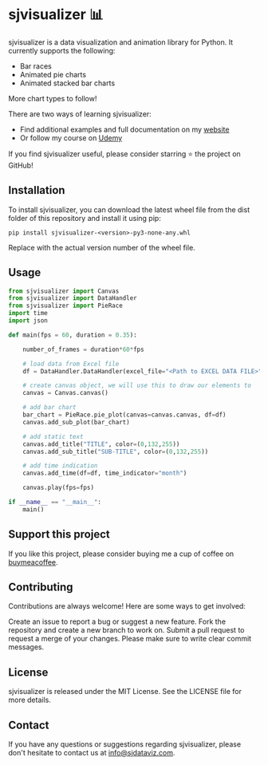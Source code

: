 # sjvisualizer 📊
sjvisualizer is a data visualization and animation library for Python. It currently supports the following:
- Bar races
- Animated pie charts
- Animated stacked bar charts

More chart types to follow!

There are two ways of learning sjvisualizer:
- Find additional examples and full documentation on my [website](https://www.sjdataviz.com/software)
- Or follow my course on [Udemy](https://www.sjdataviz.com/course-link)

If you find sjvisualizer useful, please consider starring ⭐ the project on GitHub!

## Installation
To install sjvisualizer, you can download the latest wheel file from the dist folder of this repository and install it using pip:

```
pip install sjvisualizer-<version>-py3-none-any.whl
```
Replace <version> with the actual version number of the wheel file.

## Usage
```python
from sjvisualizer import Canvas
from sjvisualizer import DataHandler
from sjvisualizer import PieRace
import time
import json

def main(fps = 60, duration = 0.35):

    number_of_frames = duration*60*fps

    # load data from Excel file
    df = DataHandler.DataHandler(excel_file="<Path to EXCEL DATA FILE>", number_of_frames=number_of_frames).df

    # create canvas object, we will use this to draw our elements to
    canvas = Canvas.canvas()

    # add bar chart
    bar_chart = PieRace.pie_plot(canvas=canvas.canvas, df=df)
    canvas.add_sub_plot(bar_chart)

    # add static text
    canvas.add_title("TITLE", color=(0,132,255))
    canvas.add_sub_title("SUB-TITLE", color=(0,132,255))

    # add time indication
    canvas.add_time(df=df, time_indicator="month")

    canvas.play(fps=fps)

if __name__ == "__main__":
    main()
```

## Support this project
If you like this project, please consider buying me a cup of coffee on [buymeacoffee](https://www.buymeacoffee.com/SjoerdTilmans).
    
## Contributing
Contributions are always welcome! Here are some ways to get involved:

Create an issue to report a bug or suggest a new feature.
Fork the repository and create a new branch to work on.
Submit a pull request to request a merge of your changes.
Please make sure to write clear commit messages.

## License
sjvisualizer is released under the MIT License. See the LICENSE file for more details.

## Contact
If you have any questions or suggestions regarding sjvisualizer, please don't hesitate to contact us at info@sjdataviz.com.
